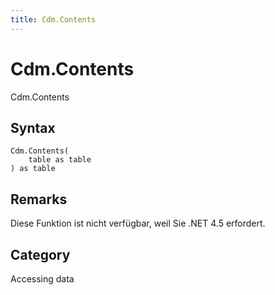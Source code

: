 ```yaml
---
title: Cdm.Contents
---
```


# Cdm.Contents


Cdm.Contents


## Syntax

```powerquery
Cdm.Contents(
    table as table
) as table
```


## Remarks

Diese Funktion ist nicht verfügbar, weil Sie .NET 4.5 erfordert.



## Category
Accessing data
